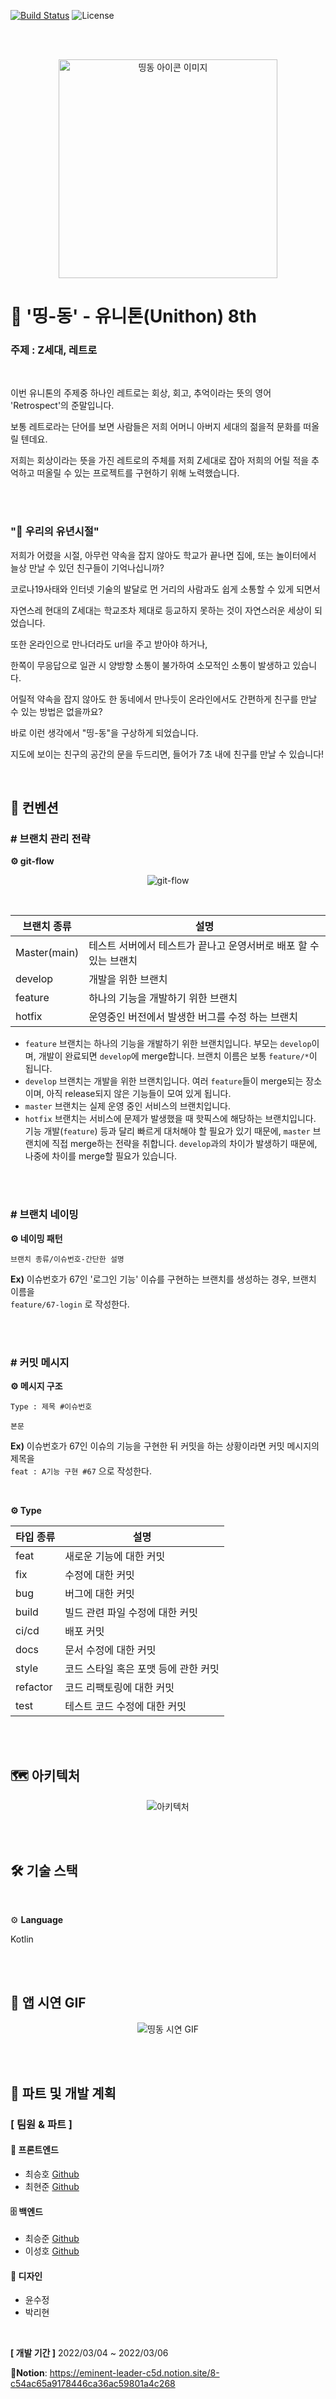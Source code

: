 [![Build Status](https://img.shields.io/badge/status-developing-orange)](https://github.com/dnd-side-project/dnd-6th-7-worry-record-service)
![License](https://img.shields.io/apm/l/vim-mode?color=yellowgreen)

<br>

<br>

<p align="center">
  <img width="350" height="350" src="https://user-images.githubusercontent.com/84304802/157049810-d09bb3f0-71eb-4240-944e-58f45217b9c3.png" alt="띵동 아이콘 이미지">
</p>



# 🔔 '띵-동' - 유니톤(Unithon) 8th

### 주제 : Z세대, 레트로

<br>

이번 유니톤의 주제중 하나인 레트로는 회상, 회고, 추억이라는 뜻의 영어 'Retrospect'의 준말입니다.

보통 레트로라는 단어를 보면 사람들은 저희 어머니 아버지 세대의 젊을적 문화를 떠올릴 텐데요.

저희는 회상이라는 뜻을 가진 레트로의 주체를 저희 Z세대로 잡아 저희의 어릴 적을 추억하고 떠올릴 수 있는 프로젝트를 구현하기 위해 노력했습니다.

<br>

<br>

### **"👶 우리의 유년시절"**

저희가 어렸을 시절, 아무런 약속을 잡지 않아도 학교가 끝나면 집에, 또는 놀이터에서 늘상 만날 수 있던 친구들이 기억나십니까?

코로나19사태와 인터넷 기술의 발달로 먼 거리의 사람과도 쉽게 소통할 수 있게 되면서

자연스레 현대의 Z세대는 학교조차 제대로 등교하지 못하는 것이 자연스러운 세상이 되었습니다.

또한 온라인으로 만나더라도 url을 주고 받아야 하거나,

한쪽이 무응답으로 일관 시 양방향 소통이 불가하여 소모적인 소통이 발생하고 있습니다.

어릴적 약속을 잡지 않아도 한 동네에서 만나듯이 온라인에서도 간편하게 친구를 만날 수 있는 방법은 없을까요?

바로 이런 생각에서 "띵-동"을 구상하게 되었습니다.

지도에 보이는 친구의 공간의 문을 두드리면, 들어가 7초 내에 친구를 만날 수 있습니다!

<br>

## 📃 컨벤션

### # 브랜치 관리 전략

**⚙️ git-flow**

<p align="center">
  <img src="https://user-images.githubusercontent.com/84304802/148559145-64a8029e-d220-4b80-b02f-eb45a0e07c05.png" alt="git-flow">
</p>





<br>


| 브랜치 종류  | 설명                                                         |
| ------------ | ------------------------------------------------------------ |
| Master(main) | 테스트 서버에서 테스트가 끝나고 운영서버로 배포 할 수 있는 브랜치 |
| develop      | 개발을 위한 브랜치                                           |
| feature      | 하나의 기능을 개발하기 위한 브랜치                           |
| hotfix       | 운영중인 버전에서 발생한 버그를 수정 하는 브랜치             |

- `feature` 브랜치는 하나의 기능을 개발하기 위한 브랜치입니다. 부모는 `develop`이며, 개발이 완료되면 `develop`에 merge합니다. 브랜치 이름은 보통 `feature/*`이 됩니다.
- `develop` 브랜치는 개발을 위한 브랜치입니다. 여러 `feature`들이 merge되는 장소이며, 아직 release되지 않은 기능들이 모여 있게 됩니다.
- `master` 브랜치는 실제 운영 중인 서비스의 브랜치입니다. 
- `hotfix` 브랜치는 서비스에 문제가 발생했을 때 핫픽스에 해당하는 브랜치입니다. 기능 개발(`feature`) 등과 달리 빠르게 대처해야 할 필요가 있기 때문에, `master` 브랜치에 직접 merge하는 전략을 취합니다.  `develop`과의 차이가 발생하기 때문에, 나중에 차이를 merge할 필요가 있습니다.

<br>

<br>

### # 브랜치 네이밍

**⚙️ 네이밍 패턴**

```
브랜치 종류/이슈번호-간단한 설명   
```

**Ex)** 이슈번호가 67인 '로그인 기능' 이슈를 구현하는 브랜치를 생성하는 경우, 브랜치 이름을<br>    `feature/67-login` 로 작성한다.

<br>

<br>

### # 커밋 메시지

**⚙️ 메시지 구조**

```
Type : 제목 #이슈번호

본문
```

**Ex)** 이슈번호가 67인 이슈의 기능을 구현한 뒤 커밋을 하는 상황이라면 커밋 메시지의 제목을<br>   `feat : A기능 구현 #67` 으로 작성한다.

<br>

**⚙️ Type**

| 타입 종류 | 설명                                 |
| --------- | ------------------------------------ |
| feat      | 새로운 기능에 대한 커밋              |
| fix       | 수정에 대한 커밋                     |
| bug       | 버그에 대한 커밋                     |
| build     | 빌드 관련 파일 수정에 대한 커밋      |
| ci/cd     | 배포 커밋                            |
| docs      | 문서 수정에 대한 커밋                |
| style     | 코드 스타일 혹은 포맷 등에 관한 커밋 |
| refactor  | 코드 리팩토링에 대한 커밋            |
| test      | 테스트 코드 수정에 대한 커밋         |

<br>

<br>

## 🗺️ 아키텍처

<p align="center">
  <img src="https://user-images.githubusercontent.com/84304802/156708106-1bd09a55-2c63-499d-b5e1-ac08673c03dd.jpg" alt="아키텍처">
</p>




<br>

<br>

## 🛠️ 기술 스택

<br>

⚙️ **Language**

Kotlin

<br>

<br>

## 🎥 앱 시연 GIF



<p align="center">
  <img src="https://user-images.githubusercontent.com/84304802/157064651-0c91be20-834a-4b23-92bd-4ef79b4ed1e8.gif" alt="띵동 시연 GIF">
</p>

<br>

<br>

## 👥 파트 및 개발 계획

### **[ 팀원 & 파트 ]**

#### 📱 프론트엔드 

- 최승호 [Github](https://github.com/tmdgh1592)
- 최현준 [Github](https://github.com/jun34724)

#### 🗄️ 백엔드 

- 최승준 [Github](https://github.com/PgmJun)
- 이성호 [Github](https://github.com/seonghoo1217)

#### 🎨 디자인

- 윤수정
- 박리현

<br>

**[ 개발 기간 ]** 2022/03/04 ~ 2022/03/06
<br>

📑**Notion**: https://eminent-leader-c5d.notion.site/8-c54ac65a9178446ca36ac59801a4c268

<br>
